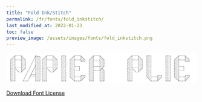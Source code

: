 ```yaml
---
title: "Fold Ink/Stitch"
permalink: /fr/fonts/fold_inkstitch/
last_modified_at: 2022-01-23
toc: false
preview_image: /assets/images/fonts/fold_inkstitch.png
---
```

![FoldInkstitch](/assets/images/fonts/fold_inkstitch.png)

[Download Font License](https://github.com/inkstitch/inkstitch/tree/main/fonts/fold_inkstitch/license)